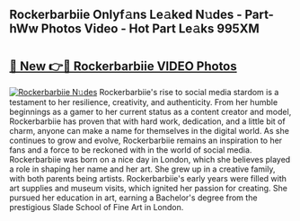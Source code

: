 ## Rockerbarbiie Onlyf𝚊ns Le𝚊ked N𝚞des - Part-hWw Photos Video - Hot Part Le𝚊ks 995XM

# <h2><a href="http://ab70503.deff.icu/?id=Rockerbarbiie">🔗 New 👉🔴 Rockerbarbiie VIDEO Photos</a></h2>

[![Rockerbarbiie N𝚞des](https://i.imgur.com/rIISA9y.gif)](http://ab70503.deff.icu/?id=Rockerbarbiie)
Rockerbarbiie's rise to social media stardom is a testament to her resilience, creativity, and authenticity. From her humble beginnings as a gamer to her current status as a content creator and model, Rockerbarbiie has proven that with hard work, dedication, and a little bit of charm, anyone can make a name for themselves in the digital world. As she continues to grow and evolve, Rockerbarbiie remains an inspiration to her fans and a force to be reckoned with in the world of social media. Rockerbarbiie was born on a nice day in London, which she believes played a role in shaping her name and her art. She grew up in a creative family, with both parents being artists. Rockerbarbiie's early years were filled with art supplies and museum visits, which ignited her passion for creating. She pursued her education in art, earning a Bachelor's degree from the prestigious Slade School of Fine Art in London.
